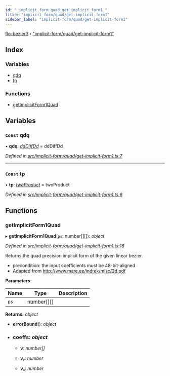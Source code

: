 ```yaml
---
id: "_implicit_form_quad_get_implicit_form1_"
title: "implicit-form/quad/get-implicit-form1"
sidebar_label: "implicit-form/quad/get-implicit-form1"
---
```


[flo-bezier3](../globals.md) › ["implicit-form/quad/get-implicit-form1"](_implicit_form_quad_get_implicit_form1_.md)

## Index

### Variables

* [qdq](_implicit_form_quad_get_implicit_form1_.md#const-qdq)
* [tp](_implicit_form_quad_get_implicit_form1_.md#const-tp)

### Functions

* [getImplicitForm1Quad](_implicit_form_quad_get_implicit_form1_.md#getimplicitform1quad)

## Variables

### `Const` qdq

• **qdq**: *[ddDiffDd](_global_properties_bounds_get_interval_box_get_interval_box_quad_.md#dddiffdd)* = ddDiffDd

*Defined in [src/implicit-form/quad/get-implicit-form1.ts:7](https://github.com/FlorisSteenkamp/FloBezier/blob/6f79660/src/implicit-form/quad/get-implicit-form1.ts#L7)*

___

### `Const` tp

• **tp**: *[twoProduct](_intersection_bezier_intersection_implicit_inversion_old_.md#twoproduct)* = twoProduct

*Defined in [src/implicit-form/quad/get-implicit-form1.ts:6](https://github.com/FlorisSteenkamp/FloBezier/blob/6f79660/src/implicit-form/quad/get-implicit-form1.ts#L6)*

## Functions

###  getImplicitForm1Quad

▸ **getImplicitForm1Quad**(`ps`: number[][]): *object*

*Defined in [src/implicit-form/quad/get-implicit-form1.ts:16](https://github.com/FlorisSteenkamp/FloBezier/blob/6f79660/src/implicit-form/quad/get-implicit-form1.ts#L16)*

Returns the quad precision implicit form of the given linear bezier.
* precondition: the input coefficients must be 48-bit-aligned
* Adapted from http://www.mare.ee/indrek/misc/2d.pdf

**Parameters:**

Name | Type | Description |
------ | ------ | ------ |
`ps` | number[][] |   |

**Returns:** *object*

* **errorBound**(): *object*

* ### **coeffs**: *object*

  * **v**: *number[]*

  * **vᵧ**: *number*

  * **vₓ**: *number*
